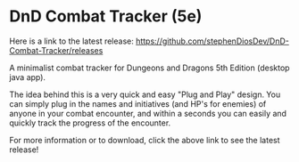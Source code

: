 # DnD Combat Tracker (5e)

Here is a link to the latest release: https://github.com/stephenDiosDev/DnD-Combat-Tracker/releases

A minimalist combat tracker for Dungeons and Dragons 5th Edition (desktop java app).

The idea behind this is a very quick and easy "Plug and Play" design. You can simply plug
in the names and initiatives (and HP's for enemies) of anyone in your combat encounter,
and within a seconds you can easily and quickly track the progress of the encounter.

For more information or to download, click the above link to see the latest release!
